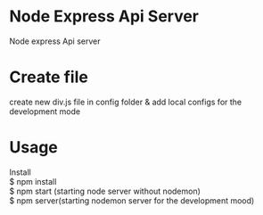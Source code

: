 # Node Express Api Server
Node express Api server
# Create file
  create new div.js file in config folder & add local configs for the development mode
# Usage
  Install<br />
   $ npm install <br />
   $ npm start (starting node server without nodemon)<br />
   $ npm server(starting nodemon server for the development mood)<br />
